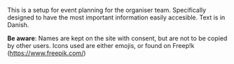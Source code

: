 This is a setup for event planning for the organiser team. 
Specifically designed to have the most important information easily accesible. 
Text is in Danish. 

**Be aware**:
Names are kept on the site with consent, but are not to be copied by other users. 
Icons used are either emojis, or found on Freep!k (https://www.freepik.com/)
